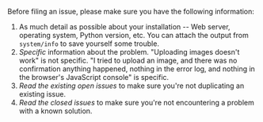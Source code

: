 Before filing an issue, please make sure you have the following information:

1. As much detail as possible about your installation -- Web server, operating system, Python version, etc.
You can attach the output from `system/info` to save yourself some trouble.
1. _Specific_ information about the problem. "Uploading images doesn't work" is not specific. "I tried to upload an image, and there was
no confirmation anything happened, nothing in the error log, and nothing in the browser's JavaScript console" is specific.
1. *Read the existing open issues* to make sure you're not duplicating an existing issue.
1. *Read the closed issues* to make sure you're not encountering a problem with a known solution.
